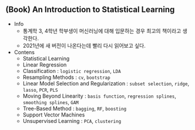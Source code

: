## (Book) An Introduction to Statistical Learning
- Info
  - 통계학 3, 4학년 학부생이 머신러닝에 대해 입문하는 경우 최고의 책이라고 생각한다.
  - 2021년에 새 버전이 나온다는데 빨리 다시 읽어보고 싶다.
- Contens
  - Statistical Learning
  - Linear Regression
  - Classification : `logistic regression`, `LDA`
  - Resampling Methods : `cv`, `bootstrap`
  - Linear Model Selection and Regularization : `subset selection`, `ridge`, `lasso`, `PCR`, `PLS`
  - Moving Beyond Linearity : `basis function`, `regression splines`, `smoothing splines`, `GAM`
  - Tree-Based Method : `bagging`, `RF`, `boosting`
  - Support Vector Machines
  - Unsupervised Learning : `PCA`, `clustering`
